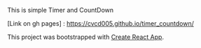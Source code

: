 This is simple Timer and CountDown

[Link on gh pages] : https://cvcd005.github.io/timer_countdown/


This project was bootstrapped with [Create React App](https://github.com/facebook/create-react-app).